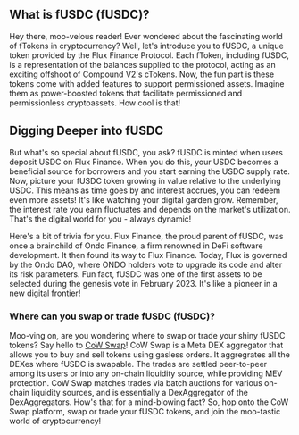 <h2>What is fUSDC (fUSDC)?</h2>

<p>Hey there, moo-velous reader! Ever wondered about the fascinating world of fTokens in cryptocurrency? Well, let's introduce you to fUSDC, a unique token provided by the Flux Finance Protocol. Each fToken, including fUSDC, is a representation of the balances supplied to the protocol, acting as an exciting offshoot of Compound V2's cTokens. Now, the fun part is these tokens come with added features to support permissioned assets. Imagine them as power-boosted tokens that facilitate permissioned and permissionless cryptoassets. How cool is that!</p>

<h2>Digging Deeper into fUSDC</h2>

<p>But what's so special about fUSDC, you ask? fUSDC is minted when users deposit USDC on Flux Finance. When you do this, your USDC becomes a beneficial source for borrowers and you start earning the USDC supply rate. Now, picture your fUSDC token growing in value relative to the underlying USDC. This means as time goes by and interest accrues, you can redeem even more assets! It's like watching your digital garden grow. Remember, the interest rate you earn fluctuates and depends on the market's utilization. That's the digital world for you - always dynamic!</p>

<p>Here's a bit of trivia for you. Flux Finance, the proud parent of fUSDC, was once a brainchild of Ondo Finance, a firm renowned in DeFi software development. It then found its way to Flux Finance. Today, Flux is governed by the Ondo DAO, where ONDO holders vote to upgrade its code and alter its risk parameters. Fun fact, fUSDC was one of the first assets to be selected during the genesis vote in February 2023. It's like a pioneer in a new digital frontier!</p>

<h3>Where can you swap or trade fUSDC (fUSDC)?</h3>

<p>Moo-ving on, are you wondering where to swap or trade your shiny fUSDC tokens? Say hello to <a href="https://swap.cow.fi/" target="_blank" rel="noopener">CoW Swap</a>! CoW Swap is a Meta DEX aggregator that allows you to buy and sell tokens using gasless orders. It aggregrates all the DEXes where fUSDC is swapable. The trades are settled peer-to-peer among its users or into any on-chain liquidity source, while providing MEV protection. CoW Swap matches trades via batch auctions for various on-chain liquidity sources, and is essentially a DexAggregator of the DexAggregators. How's that for a mind-blowing fact? So, hop onto the CoW Swap platform, swap or trade your fUSDC tokens, and join the moo-tastic world of cryptocurrency!</p>